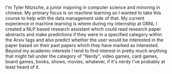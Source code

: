I'm Tyler Nitzsche, a junior majoring in computer science and minoring in chinese. My primary focus is on machine learning so I wanted to take this course to help
with the data management side of that. My current experience in machine learning is where during my internship at ORNL I created a NLP based research assistant which 
could read research paper abstracts and make predictions if they were in a specified category within the Arxiv tags and also predict whether the user would be interested 
in the paper based on their past papers which they have marked as interested. Beyond my academic interests I tend to find interest in pretty much anything that might 
fall under the category of "Nerdy", video games, card games, board games, books, shows, movies, whatever, if it's nerdy I've probably at least heard of it. 
